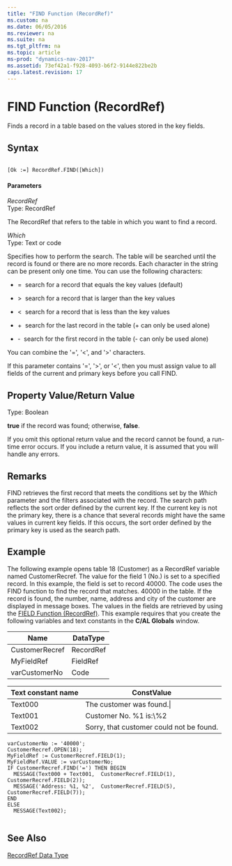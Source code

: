 ```yaml
---
title: "FIND Function (RecordRef)"
ms.custom: na
ms.date: 06/05/2016
ms.reviewer: na
ms.suite: na
ms.tgt_pltfrm: na
ms.topic: article
ms-prod: "dynamics-nav-2017"
ms.assetid: 73ef42a1-f928-4093-b6f2-9144e822be2b
caps.latest.revision: 17
---
```

# FIND Function (RecordRef)
Finds a record in a table based on the values stored in the key fields.  
  
## Syntax  
  
```  
  
[Ok :=] RecordRef.FIND([Which])  
```  
  
#### Parameters  
 *RecordRef*  
 Type: RecordRef  
  
 The RecordRef that refers to the table in which you want to find a record.  
  
 *Which*  
 Type: Text or code  
  
 Specifies how to perform the search. The table will be searched until the record is found or there are no more records. Each character in the string can be present only one time. You can use the following characters:  
  
-   \=  search for a record that equals the key values \(default\)  
  
-   \>  search for a record that is larger than the key values  
  
-   \<  search for a record that is less than the key values  
  
-   \+  search for the last record in the table \(\+ can only be used alone\)  
  
-   \-  search for the first record in the table \(\- can only be used alone\)  
  
 You can combine the '\=', '\<', and '\>' characters.  
  
 If this parameter contains '\=', '\>', or '\<', then you must assign value to all fields of the current and primary keys before you call FIND.  
  
## Property Value/Return Value  
 Type: Boolean  
  
 **true** if the record was found; otherwise, **false**.  
  
 If you omit this optional return value and the record cannot be found, a run\-time error occurs. If you include a return value, it is assumed that you will handle any errors.  
  
## Remarks  
 FIND retrieves the first record that meets the conditions set by the *Which* parameter and the filters associated with the record. The search path reflects the sort order defined by the current key. If the current key is not the primary key, there is a chance that several records might have the same values in current key fields. If this occurs, the sort order defined by the primary key is used as the search path.  
  
## Example  
 The following example opens table 18 \(Customer\) as a RecordRef variable named CustomerRecref. The value for the field 1 \(No.\) is set to a specified record. In this example, the field is set to record 40000. The code uses the FIND function to find the record that matches. 40000 in the table. If the record is found, the number, name, address and city of the customer are displayed in message boxes. The values in the fields are retrieved by using the [FIELD Function \(RecordRef\)](FIELD-Function--RecordRef-.md). This example requires that you create the following variables and text constants in the **C\/AL Globals** window.  
  
|Name|DataType|  
|----------|--------------|  
|CustomerRecref|RecordRef|  
|MyFieldRef|FieldRef|  
|varCustomerNo|Code|  
  
|Text constant name|ConstValue|  
|------------------------|----------------|  
|Text000|The customer was found.\\|  
|Text001|Customer No. %1 is:\\%2|  
|Text002|Sorry, that customer could not be found.|  
  
```  
varCustomerNo := '40000';  
CustomerRecref.OPEN(18);  
MyFieldRef := CustomerRecref.FIELD(1);  
MyFieldRef.VALUE := varCustomerNo;  
IF CustomerRecref.FIND('=') THEN BEGIN  
  MESSAGE(Text000 + Text001,  CustomerRecref.FIELD(1), CustomerRecref.FIELD(2));  
  MESSAGE('Address: %1, %2',  CustomerRecref.FIELD(5),  CustomerRecref.FIELD(7));  
END  
ELSE  
  MESSAGE(Text002);  
  
```  
  
## See Also  
 [RecordRef Data Type](RecordRef-Data-Type.md)